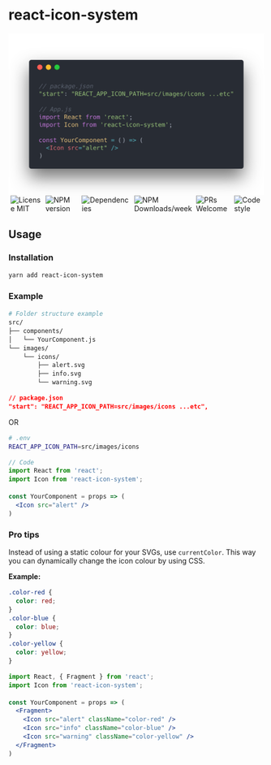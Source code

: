 # react-icon-system

<div style="display: flex; flex-direction: column;">
  <img src="./react-icon-system.png" alt="React-icon-system setup illustration" />
  <div style="display: flex; justify-content: center;">
  <img src="https://img.shields.io/badge/license-MIT-blue.svg" alt="License MIT" style="margin-left: 4px; margin-right: 4px;" />
  <img src="https://img.shields.io/npm/v/react-icon-system.svg" alt="NPM version" style="margin-left: 4px; margin-right: 4px;" />
  <img src="https://img.shields.io/david/kosai106/react-icon-system.svg" alt="Dependencies" style="margin-left: 4px; margin-right: 4px;" />
  <img src="https://img.shields.io/npm/dw/react-icon-system.svg" alt="NPM Downloads/week" style="margin-left: 4px; margin-right: 4px;" />
  <img src="https://img.shields.io/badge/PRs-welcome-brightgreen.svg" alt="PRs Welcome" style="margin-left: 4px; margin-right: 4px;" />
  <img src="https://img.shields.io/badge/code%20style-prettier-ff69b4.svg" alt="Code style" style="margin-left: 4px; margin-right: 4px;" />
  </div>
</div>

## Usage

### Installation

```bash
yarn add react-icon-system
```

### Example

```bash
# Folder structure example
src/
├── components/
│   └── YourComponent.js
└── images/
    └── icons/
        ├── alert.svg
        ├── info.svg
        └── warning.svg
```

```json
// package.json
"start": "REACT_APP_ICON_PATH=src/images/icons ...etc",
```

OR
```bash
# .env
REACT_APP_ICON_PATH=src/images/icons
```

```jsx
// Code
import React from 'react';
import Icon from 'react-icon-system';

const YourComponent = props => (
  <Icon src="alert" />
)
```

### Pro tips

Instead of using a static colour for your SVGs, use `currentColor`. This way you can dynamically change the icon colour by using CSS.

__Example:__
```css
.color-red {
  color: red;
}
.color-blue {
  color: blue;
}
.color-yellow {
  color: yellow;
}
```

```jsx
import React, { Fragment } from 'react';
import Icon from 'react-icon-system';

const YourComponent = props => (
  <Fragment>
    <Icon src="alert" className="color-red" />
    <Icon src="info" className="color-blue" />
    <Icon src="warning" className="color-yellow" />
  </Fragment>
)
```
